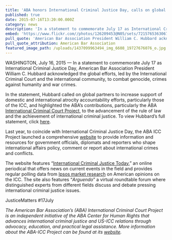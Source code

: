 ```yaml
---
title: 'ABA honors International Criminal Justice Day, calls on global partners'
published: true
date: 2015-07-16T13:20:00.000Z
category: news
description: 'In a statement to commemorate July 17 as International Criminal Justice Day, American Bar Association President William C. Hubbard acknowledged the global efforts, led by the International Criminal Court and the international community, to combat genocide, crimes against humanity and war crimes. #JusticeMatters #17July'
embed: 'https://www.flickr.com//photos/126209453@N05/sets/72157653630675054/show/?embed=1'
pull_quote: 'American Bar Association President William C. Hubbard acknowledged the global efforts, led by the International Criminal Court and the international community, to combat genocide, crimes against humanity and war crimes. '
pull_quote_attribution: American Bar Association
featured_image_path: /uploads/1437099963494_img_6608_19727676076_o.jpg
---
```



WASHINGTON, July 16, 2015 — In a statement to commemorate July 17 as International Criminal Justice Day, American Bar Association President William C. Hubbard acknowledged the global efforts, led by the International Criminal Court and the international community, to combat genocide, crimes against humanity and war crimes.

In the statement, Hubbard called on global partners to increase support of domestic and international atrocity accountability efforts, particularly those of the ICC, and highlighted the ABA’s contributions, particularly the ABA [International Criminal Court Project](http://www.americanbar.org/groups/human_rights/projects/icc_project.html), to the advancement of the rule of law and the achievement of international criminal justice. To view Hubbard’s full statement, click [here](http://www.americanbar.org/news/abanews/aba-news-archives/2015/07/aba_honors_internati.html).

Last year, to coincide with International Criminal Justice Day, the ABA ICC Project launched a comprehensive [website](http://www.aba-icc.org/) to provide information and resources for government officials, diplomats and reporters who shape international affairs policy, comment or report about international crimes and conflicts.

The website features “[International Criminal Justice Today](http://www.international-criminal-justice-today.org/),” an online periodical that offers news on current events in the field and provides regular polling data from [Ipsos market research](http://www.international-criminal-justice-today.org/ipsos-polling-data/) on American opinions on the ICC. The site also features “*Arguendo*” a virtual roundtable forum where distinguished experts from different fields discuss and debate pressing international criminal justice issues.

JusticeMatters #17July

*The American Bar Association’s (ABA) International Criminal Court Project is an independent initiative of the ABA Center for Human Rights that advances international criminal justice and US-ICC relations through advocacy, education, and practical legal assistance. More information about the ABA-ICC Project can be found at its [website](http://www.aba-icc.org/).*